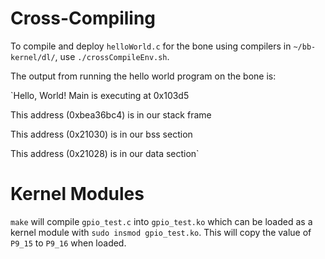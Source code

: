 # Cross-Compiling

To compile and deploy `helloWorld.c` for the bone using compilers in `~/bb-kernel/dl/`, use `./crossCompileEnv.sh`.

The output from running the hello world program on the bone is:

`Hello, World! Main is executing at 0x103d5

This address (0xbea36bc4) is in our stack frame

This address (0x21030) is in our bss section

This address (0x21028) is in our data section`

# Kernel Modules

`make` will compile `gpio_test.c` into `gpio_test.ko` which can be loaded as a kernel module with `sudo insmod gpio_test.ko`. This will copy the value of `P9_15` to `P9_16` when loaded.
